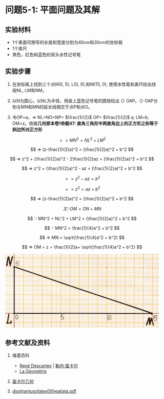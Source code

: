 # 问题5-1: 平面问题及其解

## 实验材料

- 1个表面可擦写的长度和宽度分别为40cm和30cm的坐标板
- 1个直尺
- 黑色，红色和蓝色的双头水性记号笔

## 实验步骤

1. 在坐标板上找到三个点N(0, 5), L(0, 0),和M(15, 0), 使用水性笔和直尺绘出线段NL, LM和NM。

2. 以N为圆心，以NL为半径，用装上蓝色记号笔的圆规绘出 ⊙ OAP。⊙ OAP分别与MN和MN的延长线相交于点P和点O。

3. 令OP=a，=> NL=NO=NP= $\frac{1}{2}$ OP= $\frac{1}{2}$ a;
LM=b; OM=z。依据**几何原本卷1命题47: 直角三角形中两直角边上的正方形之和等于斜边所对正方形**

$$ => MN^2 = NL^2 + LM^2 $$

$$ => (z-\frac{1}{2}a)^2 = (\frac{1}{2}a)^2 + b^2 $$

$$ => z^2 + (\frac{1}{2}a)^2 - 2\frac{1}{2}az =  (\frac{1}{2}a)^2 + b^2 $$

$$ => z^2 + (\frac{1}{2}a)^2 - az =  (\frac{1}{2}a)^2 + b^2 $$

$$ => z^2 - az = b^2 $$

$$ => z^2 = az + b^2 $$

$$ => (z-\frac{1}{2}a)^2 = (\frac{1}{2}a)^2 + b^2 $$

$$ 又 ∵ OM = ON + MN $$

$$ ∵ MN^2 = NL^2 + LM^2 = (\frac{1}{2}a)^2 + b^2 $$

$$ ∵ MN^2 = \frac{1}{4}a^2 + b^2 $$

$$ => MN = \sqrt{\frac{1}{4}a^2 + b^2} $$

$$ => OM = z = \frac{1}{2}a+ \sqrt{\frac{1}{4}a^2 + b^2} $$


![](/images/函数和极限/笛卡尔的《几何》中典型的推演实验/章1/问题5-1/1a1.jpg)

## 参考文献及资料

1. 维基百科
	- [René Descartes](https://en.wikipedia.org/wiki/Ren%C3%A9_Descartes) | [勒内·笛卡尔](https://zh.wikipedia.org/wiki/勒内·笛卡尔) 
	- [La Géométrie](https://en.wikipedia.org/wiki/La_Géométrie)

2. [笛卡尔几何](https://chuangshi.qq.com/read/47785968/4) 
3. [diophantusofalex00heatiala.pdf](https://archive.org/download/diophantusofalex00heatiala/diophantusofalex00heatiala.pdf) 



